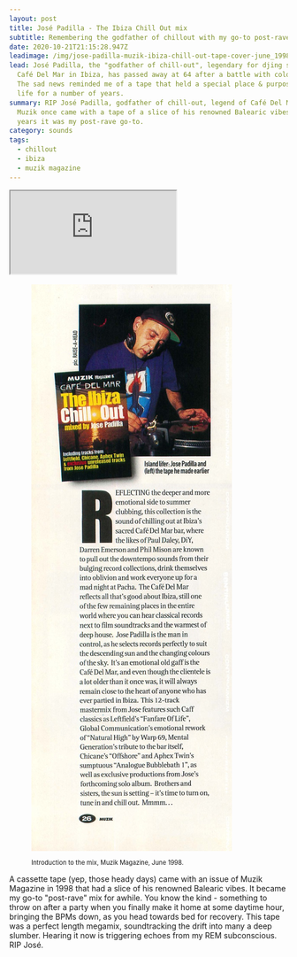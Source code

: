 ```yaml
---
layout: post
title: José Padilla - The Ibiza Chill Out mix
subtitle: Remembering the godfather of chillout with my go-to post-rave mixtape
date: 2020-10-21T21:15:28.947Z
leadimage: /img/jose-padilla-muzik-ibiza-chill-out-tape-cover-june_1998-861x1350.jpg
lead: José Padilla, the "godfather of chill-out", legendary for djing sets at
  Café Del Mar in Ibiza, has passed away at 64 after a battle with colon cancer.
  The sad news reminded me of a tape that held a special place & purpose in my
  life for a number of years.
summary: RIP José Padilla, godfather of chill-out, legend of Café Del Mar Ibiza.
  Muzik once came with a tape of a slice of his renowned Balearic vibes. For
  years it was my post-rave go-to.
category: sounds
tags:
  - chillout
  - ibiza
  - muzik magazine
---
```

<div class="embed-responsive embed-responsive-16by9" style="max-height:208px;">
  <iframe class="embed-responsive-item" style="max-height:166px;" src="https://w.soundcloud.com/player/?url=https%3A//api.soundcloud.com/tracks/915051328&color=%23ff5500&auto_play=false&hide_related=false&show_comments=true&show_user=true&show_reposts=false&show_teaser=true" seamless></iframe>
</div> 

<figure class="figure float-right col-sm-4 bg-light text-dark">
  <a href="/img/jose-padilla-muzik-ibiza-chill-out-tape-writeup-528x1486-muzik037_june_1998-continuumizm.jpg"><img src="/img/jose-padilla-muzik-ibiza-chill-out-tape-writeup-528x1486-muzik037_june_1998-continuumizm.jpg" class="figure-img img-fluid" alt="Photo with caption: Jose Padilla, and the tape he made earlier. Introductory text in Muzik Magazine, June 1998."></a>
<p class="text-secondary text-left small" style="font-size:0.7rem;">Introduction to the mix, Muzik Magazine, June 1998.
</figure>

A cassette tape (yep, those heady days) came with an issue of Muzik Magazine in 1998 that had a slice of his renowned Balearic vibes. It became my go-to "post-rave" mix for awhile. You know the kind - something to throw on after a party when you finally make it home at some daytime hour, bringing the BPMs down, as you head towards bed for recovery. This tape was a perfect length megamix, soundtracking the drift into many a deep slumber. Hearing it now is triggering echoes from my REM subconscious. RIP José. 
